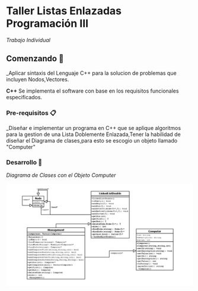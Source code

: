 # Taller Listas Enlazadas Programación III 

_Trabajo Individual_

## Comenzando 🚀

_Aplicar sintaxis del Lenguaje C++ para la solucion de problemas que incluyen Nodos,Vectores.

 **C++** Se implementa el software con base en los requisitos funcionales especificados.


### Pre-requisitos 📋

_Diseñar e implementar un programa en C++ que se aplique algoritmos para la gestion de una Lista Doblemente Enlazada,Tener la habilidad de diseñar el Diagrama de clases,para esto se escogio un objeto llamado "Computer"

### Desarrollo 🔧

_Diagrama de Clases con el Objeto Computer_

![](imagenes/Diagrama%20de%20clases.png)
